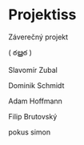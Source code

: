 # Projektiss
Záverečný projekt 

( ఠൠఠ )

Slavomír Zubal

Dominik Schmidt

Adam Hoffmann

Filip Brutovský

pokus simon
